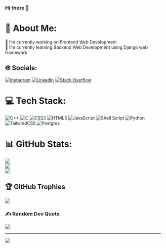 ### Hi there 👋

# 💫 About Me:
🔭 I’m currently working on Frontend Web Development<br>🌱 I’m currently learning Backend Web Development using Django web framework<br>


## 🌐 Socials:
[![Instagram](https://img.shields.io/badge/Instagram-%23E4405F.svg?logo=Instagram&logoColor=white)](https://instagram.com/10_jyot_10) [![LinkedIn](https://img.shields.io/badge/LinkedIn-%230077B5.svg?logo=linkedin&logoColor=white)](https://linkedin.com/in/jyot-patel-bb6ba023a) [![Stack Overflow](https://img.shields.io/badge/-Stackoverflow-FE7A16?logo=stack-overflow&logoColor=white)](https://stackoverflow.com/users/20830182) 

# 💻 Tech Stack:
![C++](https://img.shields.io/badge/c++-%2300599C.svg?style=for-the-badge&logo=c%2B%2B&logoColor=white) ![C](https://img.shields.io/badge/c-%2300599C.svg?style=for-the-badge&logo=c&logoColor=white) ![CSS3](https://img.shields.io/badge/css3-%231572B6.svg?style=for-the-badge&logo=css3&logoColor=white) ![HTML5](https://img.shields.io/badge/html5-%23E34F26.svg?style=for-the-badge&logo=html5&logoColor=white) ![JavaScript](https://img.shields.io/badge/javascript-%23323330.svg?style=for-the-badge&logo=javascript&logoColor=%23F7DF1E) ![Shell Script](https://img.shields.io/badge/shell_script-%23121011.svg?style=for-the-badge&logo=gnu-bash&logoColor=white) ![Python](https://img.shields.io/badge/python-3670A0?style=for-the-badge&logo=python&logoColor=ffdd54) ![TailwindCSS](https://img.shields.io/badge/tailwindcss-%2338B2AC.svg?style=for-the-badge&logo=tailwind-css&logoColor=white) ![Postgres](https://img.shields.io/badge/postgres-%23316192.svg?style=for-the-badge&logo=postgresql&logoColor=white)
# 📊 GitHub Stats:
![](https://github-readme-stats.vercel.app/api?username=jyot75&theme=default&hide_border=false&include_all_commits=false&count_private=false)<br/>
![](https://github-readme-streak-stats.herokuapp.com/?user=jyot75&theme=default&hide_border=false)<br/>
![](https://github-readme-stats.vercel.app/api/top-langs/?username=jyot75&theme=default&hide_border=false&include_all_commits=false&count_private=false&layout=compact)

## 🏆 GitHub Trophies
![](https://github-profile-trophy.vercel.app/?username=jyot75&theme=radical&no-frame=false&no-bg=true&margin-w=4)

### ✍️ Random Dev Quote
![](https://quotes-github-readme.vercel.app/api?type=horizontal&theme=radical)

---
[![](https://visitcount.itsvg.in/api?id=jyot75&icon=0&color=0)](https://visitcount.itsvg.in)

<!-- Proudly created with GPRM ( https://gprm.itsvg.in ) -->
